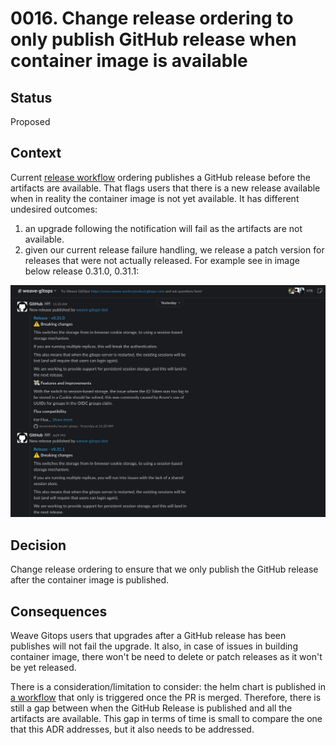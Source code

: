 # 0016. Change release ordering to only publish GitHub release when container image is available 

## Status

Proposed

## Context

Current [release workflow](../../.github/workflows/release.yaml) ordering publishes a GitHub release before the artifacts are available. That flags users 
that there is a new release available when in reality the container image is not yet available. It has different undesired outcomes:
1. an upgrade following the notification will fail as the artifacts are not available.
2. given our current release failure handling, we release a patch version for releases that were not actually released. For example see in image below 
release 0.31.0, 0.31.1:

![release-failures-slack-notifications.png](imgs%2Frelease-failures-slack-notifications.png)


## Decision

Change release ordering to ensure that we only publish the GitHub release after the container image is published.


## Consequences

Weave Gitops users that upgrades after a GitHub release has been publishes will not fail the upgrade. It also, in case 
of issues in building container image, there won't be need to delete or patch releases as it won't be yet released.

There is a consideration/limitation to consider: the helm chart is published in [a workflow](../../.github/workflows/chart.yaml) that only 
is triggered once the PR is merged. Therefore, there is still a gap between when the GitHub Release is published  and all the artifacts are available. 
This gap  in terms of time is small to compare the one that this ADR addresses, but it also needs to be addressed.
